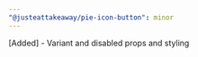 ```yaml
---
"@justeattakeaway/pie-icon-button": minor
---
```


[Added] - Variant and disabled props and styling

